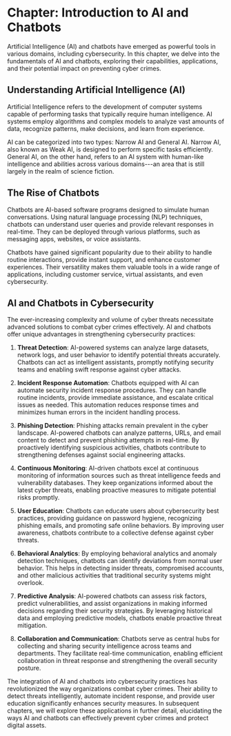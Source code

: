 Chapter: Introduction to AI and Chatbots
========================================

Artificial Intelligence (AI) and chatbots have emerged as powerful tools in various domains, including cybersecurity. In this chapter, we delve into the fundamentals of AI and chatbots, exploring their capabilities, applications, and their potential impact on preventing cyber crimes.

Understanding Artificial Intelligence (AI)
------------------------------------------

Artificial Intelligence refers to the development of computer systems capable of performing tasks that typically require human intelligence. AI systems employ algorithms and complex models to analyze vast amounts of data, recognize patterns, make decisions, and learn from experience.

AI can be categorized into two types: Narrow AI and General AI. Narrow AI, also known as Weak AI, is designed to perform specific tasks efficiently. General AI, on the other hand, refers to an AI system with human-like intelligence and abilities across various domains---an area that is still largely in the realm of science fiction.

The Rise of Chatbots
--------------------

Chatbots are AI-based software programs designed to simulate human conversations. Using natural language processing (NLP) techniques, chatbots can understand user queries and provide relevant responses in real-time. They can be deployed through various platforms, such as messaging apps, websites, or voice assistants.

Chatbots have gained significant popularity due to their ability to handle routine interactions, provide instant support, and enhance customer experiences. Their versatility makes them valuable tools in a wide range of applications, including customer service, virtual assistants, and even cybersecurity.

AI and Chatbots in Cybersecurity
--------------------------------

The ever-increasing complexity and volume of cyber threats necessitate advanced solutions to combat cyber crimes effectively. AI and chatbots offer unique advantages in strengthening cybersecurity practices:

1. **Threat Detection**: AI-powered systems can analyze large datasets, network logs, and user behavior to identify potential threats accurately. Chatbots can act as intelligent assistants, promptly notifying security teams and enabling swift response against cyber attacks.

2. **Incident Response Automation**: Chatbots equipped with AI can automate security incident response procedures. They can handle routine incidents, provide immediate assistance, and escalate critical issues as needed. This automation reduces response times and minimizes human errors in the incident handling process.

3. **Phishing Detection**: Phishing attacks remain prevalent in the cyber landscape. AI-powered chatbots can analyze patterns, URLs, and email content to detect and prevent phishing attempts in real-time. By proactively identifying suspicious activities, chatbots contribute to strengthening defenses against social engineering attacks.

4. **Continuous Monitoring**: AI-driven chatbots excel at continuous monitoring of information sources such as threat intelligence feeds and vulnerability databases. They keep organizations informed about the latest cyber threats, enabling proactive measures to mitigate potential risks promptly.

5. **User Education**: Chatbots can educate users about cybersecurity best practices, providing guidance on password hygiene, recognizing phishing emails, and promoting safe online behaviors. By improving user awareness, chatbots contribute to a collective defense against cyber threats.

6. **Behavioral Analytics**: By employing behavioral analytics and anomaly detection techniques, chatbots can identify deviations from normal user behavior. This helps in detecting insider threats, compromised accounts, and other malicious activities that traditional security systems might overlook.

7. **Predictive Analysis**: AI-powered chatbots can assess risk factors, predict vulnerabilities, and assist organizations in making informed decisions regarding their security strategies. By leveraging historical data and employing predictive models, chatbots enable proactive threat mitigation.

8. **Collaboration and Communication**: Chatbots serve as central hubs for collecting and sharing security intelligence across teams and departments. They facilitate real-time communication, enabling efficient collaboration in threat response and strengthening the overall security posture.

The integration of AI and chatbots into cybersecurity practices has revolutionized the way organizations combat cyber crimes. Their ability to detect threats intelligently, automate incident response, and provide user education significantly enhances security measures. In subsequent chapters, we will explore these applications in further detail, elucidating the ways AI and chatbots can effectively prevent cyber crimes and protect digital assets.
